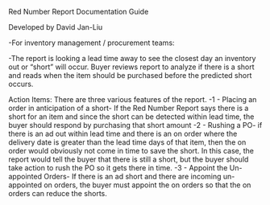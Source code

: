 Red Number Report Documentation Guide

Developed by David Jan-Liu

-For inventory management / procurement teams:

-The report is looking a lead time away to see the closest day an inventory out or “short” will occur. Buyer reviews report to analyze if there is a short and reads when the item should be purchased before the predicted short occurs.

Action Items: There are three various features of the report.
-1 - Placing an order in anticipation of a short- If the Red Number Report says there is a short for an item and since the short can be detected within lead time, the buyer should respond by purchasing that short amount
-2 - Rushing a PO- if there is an ad out within lead time and there is an on order where the delivery date is greater than the lead time days of that item, then the on order would obviously not come in time to save the short. In this case, the report would tell the buyer that there is still a short, but the buyer should take action to rush the PO so it gets there in time.
-3 - Appoint the Un-appointed Orders- If there is an ad short and there are incoming un-appointed on orders, the buyer must appoint the on orders so that the on orders can reduce the shorts. 
